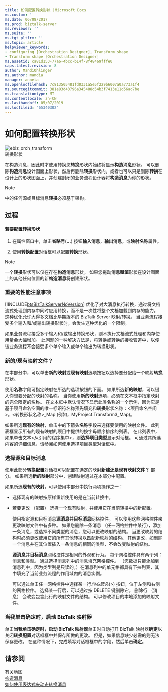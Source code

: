 ```yaml
---
title: 如何配置转换形状 |Microsoft Docs
ms.custom: ''
ms.date: 06/08/2017
ms.prod: biztalk-server
ms.reviewer: ''
ms.suite: ''
ms.tgt_pltfrm: ''
ms.topic: article
helpviewer_keywords:
- configuring [Orchestration Designer], Transform shape
- Transform shape [Orchestration Designer]
ms.assetid: ca81d153-77a6-4bcc-b14f-8f48469fffe0
caps.latest.revision: 8
author: MandiOhlinger
ms.author: mandia
manager: anneta
ms.openlocfilehash: 7c813505481fd0331a5e5f229b6007a0a773a1f4
ms.sourcegitcommit: 381e83d43796a345488d54b3f7413e11d56ad7be
ms.translationtype: MT
ms.contentlocale: zh-CN
ms.lasthandoff: 05/07/2019
ms.locfileid: "65340302"
---
```

# <a name="how-to-configure-the-transform-shape"></a>如何配置转换形状
![](../core/media/ebiz-orch-transform.gif "ebiz_orch_transform")  
转换形状  
  
 在构造消息，因此时才使用转换您**转换**形状内始终将显示**构造消息**形状。 可以删除**构造消息**设计图面上形状，然后再删除**转换**形状内，或者也可以只是删除**转换**在设计上的形状图面上，并创建封闭的业务流程设计器将**构造消息**为你的形状。  
  
> [!NOTE]
>  中的任何源或目标消息**转换**必须基于架构。  
  
## <a name="procedure"></a>过程  
  
#### <a name="to-configure-a-transform-shape"></a>若要配置转换形状  
  
1.  在属性窗口中，单击**省略号**(**...**) 按钮**输入消息**，**输出消息**，或**映射名称**属性。  
  
2.  使用**转换配置**对话框可以配置**转换**形状。  
  
> [!NOTE]
>  一个**转换**形状可以仅在存在**构造消息**形状。 如果您拖动**消息赋值**形状在设计图面上的其他任何位置的新**构造消息**将创建形状。  
  
### <a name="important-performance-considerations"></a>重要的性能注意事项  
 [!INCLUDE[btsBizTalkServerNoVersion](../includes/btsbiztalkservernoversion-md.md)] 优化了对大消息执行转换，通过将文档流式处理到内存中同时应用转换，而不是一次性将整个文档加载到内存的能力。 这种优化允许大得多文档比早期版本的 BizTalk Server 映射/转换。 当业务流程接受多个输入和/或输出转换形状时，会发生这种优化的一个限制。  
  
 如果业务流程接受多个输入和/或输出转换形状，则不执行文档流式处理和内存使用量会大幅增加。 此问题的一种解决方法是，将转换或转换的接收管道中，以便该业务流程不会接受多个单个输入或单个输出为转换形状。  
  
### <a name="newexisting-map-file"></a>新的/现有映射文件？  
 在本部分中，可以单击**新的映射**或**现有映射**选项按钮以选择要分配给一个映射**转换**形状。  
  
 使用**名称**字段可指定映射在所选的选项按钮的下面。 如果所选**新的映射**，可以键入你想要分配的映射的名称。 当你使用**新的映射**选项，必须在文本框中指定映射的完全限定的名称。 在文本框中默认情况下显示此类名称的一个示例，因为它是基于项目命名空间的唯一标识符名称预先填充和**转换**形状名称：\<项目命名空间\>。\<转换形状名称\>_Map (例如，MyProject.Transform3_Map)。  
  
 如果所选**现有的映射**，单击中的下箭头**名称**字段来选择要使用的映射文件。 此列表框显示所有的现有映射的项目中提供的按字母顺序排序的列表。 在此列表中，如果单击文本\<从引用的程序集中\>，则**选择项目类型**显示对话框。 可通过其所选内容的详细信息，请参阅[如何使用选择项目类型对话框中](../core/how-to-use-the-select-artifact-type-dialog-box.md)。  
  
### <a name="select-source-and-destination-messages"></a>选择源和目标消息  
 使用此部分**转换配置**对话框可以配置在选定的映射**新建还是现有映射文件？** 部分。 如果所选**新的映射**部分中，创建映射通过在本部分中配置。  
  
 如果所选**现有的映射**，可以使用本部分中执行两项操作之一：  
  
- 选择现有的映射按原样重新使用的是在当前转换中。  
  
- 若要更改 （配置） 选择一个现有映射，并使用它在当前转换中的新配置。  
  
  使用指定源和目标消息**源消息**并**目标消息**网格控件。 可以使用这些网格控件来更改映射文件中有多种。 如果您删除一条消息 （任一网格控件中某行），添加一条消息，或选择不同类型的消息，您可以更改映射的结构。 当更改映射的结构时必须更改使用它的所有其他转换以匹配新映射的结构。 其他更改，如删除一个消息并在其位置插入一条消息的相同的类型，不会改变映射的结构。  
  
  **源消息**并**目标消息**网格控件是相同的外观和行为。 每个网格控件具有两个列：消息和类型。 通过选择消息列中的消息填充网格控件。 （您数据只能添加到消息列中，因为类型列是只读的。）在消息列中的单元格都具有下拉列表，其中填充了当前业务流程的作用域内的消息实例。  
  
  可以通过单击任一网格控件中选择某一行*向右箭头*(>) 按钮，位于左侧和右侧的网格控件。 选择某一行后，可以通过按 DELETE 键删除它。 删除行 （消息） 会改变包含此行的映射文件的结构。 可以修改项目的本地添加的映射文件。  
  
### <a name="when-i-click-ok-launch-the-biztalk-mapper"></a>当我单击确定时，启动 BizTalk 映射器  
 单击**当我单击确定时，启动 BizTalk 映射器**单击时自动打开 BizTalk 映射器**确定**以关闭**转换配置**对话框框中并保存所做的更改。 但是，如果信息缺少必需的则无法保存更改。 在这种情况下，完成填写对话框框中的字段，然后单击**确定**。  
  
## <a name="see-also"></a>请参阅  
 [有关地图](../core/about-maps.md)   
 [构造消息](../core/constructing-messages.md)   
 [如何使用表达式来动态转换消息](../core/how-to-use-expressions-to-dynamic-transform-messages.md)